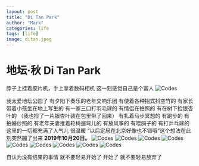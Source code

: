 ```yaml
---
layout: post
title: "Di Tan Park"
author: "Mark"
categories: life
tags: [life]
image: ditan.jpeg
---
```


# 地坛·秋 Di Tan Park
脖子上挂着胶片机，手上拿着数码相机 这一刻感觉自己是个富人
![Codes](/assets/img/1910/ditan1.jpeg)

我太爱地坛公园了 有夕阳下奏乐的老年交响乐团 有使着各种招式抖空竹的 有家长带着小孩坐在地上写生的
有一家三口打羽毛球的 有情侣在拍照的 有在树下捡银杏叶的 （我也捡了一片银杏叶装在包里带了回来）
有扎着马步冥想的 有跑步的 有拍婚纱照的 有老年夫妻推着轮椅遛弯儿的 有放风筝的 有喂鸽子的
有打乒乓球的 这里的一切都充满了人气儿 很温暖
“以后定居在北京好像也不错哦”这个想法在此刻突然蹦了出来
**2019年10月20日。**
![Codes](/assets/img/1910/ditan3.jpeg)
![Codes](/assets/img/1910/ditan2.jpeg)
![Codes](/assets/img/1910/ditan4.jpeg)
![Codes](/assets/img/1910/ditan5.jpeg)
![Codes](/assets/img/1910/ditan6.jpeg)
![Codes](/assets/img/1910/ditan7.jpeg)
![Codes](/assets/img/1910/ditan8.jpeg)
![Codes](/assets/img/1910/ditan9.jpeg)
![Codes](/assets/img/1910/ditan10.jpeg)

自认为没有结果的事情
就不要轻易开始了
开始了
就不要轻易放弃了
